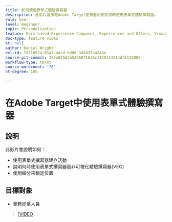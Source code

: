 ```yaml
---
title: 如何使用表單式體驗撰寫器
description: 此影片會示範Adobe Target使用者如何及何時使用表單式體驗撰寫器。
role: User
level: Beginner
topic: Personalization
feature: Form-based Experience Composer, Experiences and Offers, Visual Experience Composer (VEC)
doc-type: feature video
kt: null
author: Daniel Wright
exl-id: 7d216524-03a7-4acd-bd06-345d37ba24be
source-git-commit: 342e02562b5296871638c1120114214df6115809
workflow-type: tm+mt
source-wordcount: '70'
ht-degree: 10%

---
```


# 在Adobe Target中使用表單式體驗撰寫器

## 說明

此影片會說明如何：

* 使用表單式撰寫器建立活動
* 說明何時使用表單式撰寫器而非可視化體驗撰寫器(VEC)
* 使用細分來鎖定位置

## 目標對象

* 業務從業人員

>[!VIDEO](https://video.tv.adobe.com/v/17390/?quality=12)
